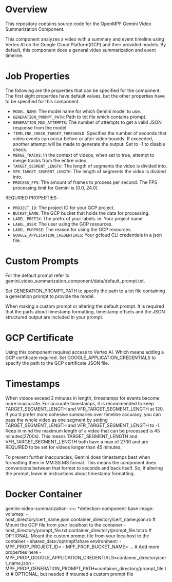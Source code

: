 # Overview

This repository contains source code for the OpenMPF Gemini Video Summarization Component.

This component analyzes a video with a summary and event timeline using Vertex AI on the Google Cloud Platform(GCP) and their provided models. By default, this component does a general video summarization and event timeline.

# Job Properties

The following are the properties that can be specified for the component. The first eight properties have default values, but the other properties have to be specified for this component.

- `MODEL_NAME`: The model name for which Gemini model to use.
- `GENERATION_PROMPT_PATH`: Path to txt file which contains prompt.
- `GENERATION_MAX_ATTEMPTS`: The number of attempts to get a valid JSON response from the model.
- `TIMELINE_CHECK_TARGET_THRESHOLD`: Specifies the number of seconds that video events can occur before or after video bounds. If exceeded, another attempt will be made to generate the output. Set to -1 to disable check.
- `MERGE_TRACKS`: In the context of videos, when set to true, attempt to merge tracks from the entire video.
- `TARGET_SEGMENT_LENGTH`: The length of segments the video is divided into.
- `VFR_TARGET_SEGMENT_LENGTH`: The length of segments the video is divided into.
- `PROCESS_FPS`: The amount of frames to process per second. The FPS processing limit for Gemini is (0.0, 24.0]

REQUIRED PROPERTIES:
- `PROJECT_ID`: The project ID for your GCP project.
- `BUCKET_NAME`: The GCP bucket that holds the data for processing.
- `LABEL_PREFIX`: The prefix of your labels. ie. Your project name
- `LABEL_USER`: The user using the GCP resources.
- `LABEL_PURPOSE`: The reason for using the GCP resources.
- `GOOGLE_APPLICATION_CREDENTIALS`: Your gcloud CLI credentials in a json file.

# Custom Prompts

For the default prompt refer to gemini_video_summarization_component/data/default_prompt.txt. 

Set GENERATION_PROMPT_PATH to specify the path to a txt file containing a generation prompt to provide the model. 

When making a custom prompt or altering the default prompt. It is required that the parts about timestamp formatting, timestamp offsets and the JSON structured output are included in your prompt.

# GCP Certificate

Using this component required access to Vertex AI. Which means adding a GCP certificate required. 
Set GOOGLE_APPLICATION_CREDENTIALS to specify the path to the GCP certificate JSON file.

# Timestamps

When videos exceed 2 minutes in length, timestamps for events become more inaccurate. For accurate timestamps, it is recommended to keep TARGET_SEGMENT_LENGTH and VFR_TARGET_SEGMENT_LENGTH at 120.
If you'd prefer more cohesive summaries over timeline accuracy, you can pass the whole video as one segment by setting TARGET_SEGMENT_LENGTH and VFR_TARGET_SEGMENT_LENGTH to -1. 
Keep in mind the maximum length of a video that can be processed is 45 minutes(2700s). 
This means TARGET_SEGMENT_LENGTH and VFR_TARGET_SEGMENT_LENGTH both have a max of 2700 and are REQUIRED to be set for videos longer than 45 minutes.

To prevent further inaccuracies, Gemini does timestamps best when formatting them in MM:SS.MS format. This means the component does conversions between that format to seconds and back itself. 
So, if altering the prompt, leave in instructions about timestamp formatting.

# Docker Container
  gemini-video-summarization:
    <<: *detection-component-base
    image: <IMAGE>
    volumes:
      - host_directory/cert_name.json:container_directory/cert_name.json:ro # Mount the GCP file from your localhost to the container
      - host_directory/prompt_file.txt:container_directory/prompt_file.txt:ro # OPTIONAL: Mount the custom prompt file from your localhost to the container
      - shared_data:/opt/mpf/share
    environment:
      - MPF_PROP_PROJECT_ID=<PROJECT ID>
      - MPF_PROP_BUCKET_NAME=<BUCKET NAME>
    ... # Add more properties here
      - MPF_PROP_GOOGLE_APPLICATION_CREDENTIALS=container_directory/cert_name.json
      - MPF_PROP_GENERATION_PROMPT_PATH=container_directory/prompt_file.txt # OPTIONAL, but needed if mounted a custom prompt file
